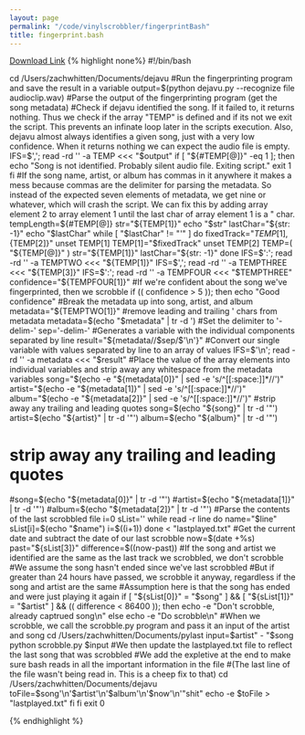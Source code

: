 ```yaml
---
layout: page
permalink: "/code/vinylscrobbler/fingerprintBash" 
title: fingerprint.bash
---
```


<a href="/code/vinylscrobbler/import.py">Download Link</a>
{% highlight none%}
#!/bin/bash

cd /Users/zachwhitten/Documents/dejavu
#Run the fingerprinting program and save the result in a variable
output=$(python  dejavu.py --recognize file audioclip.wav)
#Parse the output of the fingerprinting program (get the song metadata)
#Check if dejavu identified the song. If it failed to, it returns nothing. Thus we check if the array "TEMP" is defined and if its not we exit the script. This prevents an infinate loop later in the scripts execution. Also, dejavu almost always identifies a given song, just with a very low confidence. When it returns nothing we can expect the audio file is empty. 
IFS=$','; read -rd '' -a TEMP <<< "$output"
if [ "${#TEMP[@]}" -eq 1 ]; then
echo "Song is not identified. Probably silent audio file. Exiting script."
exit 1
fi
#If the song name, artist, or album has commas in it anywhere it makes a mess because commas are the delimiter for parsing the metadata. So instead of the expected seven elements of metadata, we get nine or whatever, which will crash the script. We can fix this by adding array element 2 to array element 1 until the last char of  array element 1 is a " char. 
tempLength=${#TEMP[@]}
str="${TEMP[1]}"
echo "$str"
lastChar="${str: -1}"
echo "$lastChar"
while [ "$lastChar" != "'" ]
do
fixedTrack="${TEMP[1]},${TEMP[2]}"
unset TEMP[1]
TEMP[1]="$fixedTrack"
unset TEMP[2]
TEMP=( "${TEMP[@]}" )
str="${TEMP[1]}"
lastChar="${str: -1}"
done
IFS=$':'; read -rd '' -a TEMPTWO <<< "${TEMP[1]}"
IFS=$','; read -rd '' -a TEMPTHREE <<< "${TEMP[3]}"
IFS=$':'; read -rd '' -a TEMPFOUR <<< "$TEMPTHREE"
confidence="${TEMPFOUR[1]}"
#If we're confident about the song we've fingerprinted, then we scrobble 
if (( confidence > 5 )); then 
echo "Good confidence"
#Break the metadata up into song, artist, and album
metadata="${TEMPTWO[1]}"
#remove leading and trailing ' chars from metadata
metadata=$(echo "$metadata" | tr -d \')
#Set the delimiter to '-delim-'
sep='-delim-'
#Generates a variable with the individual components separated by line 
result="${metadata//$sep/$'\n'}"
#Convert our single variable with values separated by line to an array of values 
IFS=$'\n'; read -rd '' -a metadata <<< "$result"
#Place the value of the array elements into individual variables and strip away any whitespace from the metadata variables
song="$(echo -e "${metadata[0]}" | sed -e 's/^[[:space:]]*//')"
artist="$(echo -e "${metadata[1]}" | sed -e 's/^[[:space:]]*//')"
album="$(echo -e "${metadata[2]}" | sed -e 's/^[[:space:]]*//')"
#strip away any trailing and leading quotes
song=$(echo "${song}" | tr -d '"')
artist=$(echo "${artist}" | tr -d '"')
album=$(echo "${album}" | tr -d '"')
# strip away any trailing and leading quotes
#song=$(echo "${metadata[0]}" | tr -d '"')
#artist=$(echo "${metadata[1]}" | tr -d '"')
#album=$(echo "${metadata[2]}" | tr -d '"')
#Parse the contents of the last scrobbled file
i=0
sList=''
while read -r line
do
	name="$line"
	sList[i]=$(echo "$name")
	i=$((i+1))
done < "lastplayed.txt"
#Get the current date and subtract the date of our last scrobble 
now=$(date +%s)
past="${sList[3]}"
difference=$((now-past))
#If the song and artist we identified are the same as the last track we scrobbled, we don't scrobble 
#We assume the song hasn't ended since we've last scrobbled 
#But if greater than 24 hours have passed, we scrobble it anyway, regardless if the song and artist are the same
#Assumption here is that the song has ended and were just playing it again 
if [ "${sList[0]}" = "$song" ] && [ "${sList[1]}" = "$artist" ] && (( difference < 86400 )); then 
	echo -e "Don't scrobble, already captrued song\n"
else
	echo -e "Do scrobble\n"
	#When we scrobble, we call the scrobble.py program and pass it an input of the artist and song
	cd /Users/zachwhitten/Documents/pylast
	input=$artist" - "$song
	python scrobble.py $input
	#We then update the lastplayed.txt file to reflect the last song that was scrobbled 
	#We add the expletive at the end to make sure bash reads in all the important information in the file
	#(The last line of the file wasn't being read in. This is a cheep fix to that) 
	cd /Users/zachwhitten/Documents/dejavu
	toFile=$song'\n'$artist'\n'$album'\n'$now'\n'"shit"
	echo -e $toFile > "lastplayed.txt"
fi
fi 
exit 0


{% endhighlight %}